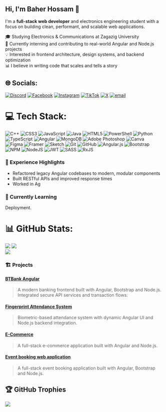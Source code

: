 ## Hi, I'm Baher Hossam 👋

I'm a **full-stack web developer** and electronics engineering student with a focus on building clean, performant, and scalable web applications.

🎓 Studying Electronics & Communications at Zagazig University<br>🚀 Currently interning and contributing to real-world Angular and Node.js projects<br>💡 Interested in frontend architecture, design systems, and backend optimization<br>📊 I believe in writing code that scales and tells a story


## 🌐 Socials:
[![Discord](https://img.shields.io/badge/Discord-%237289DA.svg?logo=discord&logoColor=white)](https://discord.gg/baher1088) [![Facebook](https://img.shields.io/badge/Facebook-%231877F2.svg?logo=Facebook&logoColor=white)](https://facebook.com/baherhossam1088) [![Instagram](https://img.shields.io/badge/Instagram-%23E4405F.svg?logo=Instagram&logoColor=white)](https://instagram.com/baher_hossam/) [![TikTok](https://img.shields.io/badge/TikTok-%23000000.svg?logo=TikTok&logoColor=white)](https://tiktok.com/@baherhossam) [![X](https://img.shields.io/badge/X-black.svg?logo=X&logoColor=white)](https://x.com/baherhossam_) [![email](https://img.shields.io/badge/Email-D14836?logo=gmail&logoColor=white)](mailto:baher1088@gmail.com) 

# 💻 Tech Stack:
![C++](https://img.shields.io/badge/c++-%2300599C.svg?style=for-the-badge&logo=c%2B%2B&logoColor=white) ![CSS3](https://img.shields.io/badge/css3-%231572B6.svg?style=for-the-badge&logo=css3&logoColor=white) ![JavaScript](https://img.shields.io/badge/javascript-%23323330.svg?style=for-the-badge&logo=javascript&logoColor=%23F7DF1E) ![Java](https://img.shields.io/badge/java-%23ED8B00.svg?style=for-the-badge&logo=openjdk&logoColor=white) ![HTML5](https://img.shields.io/badge/html5-%23E34F26.svg?style=for-the-badge&logo=html5&logoColor=white) ![PowerShell](https://img.shields.io/badge/PowerShell-%235391FE.svg?style=for-the-badge&logo=powershell&logoColor=white) ![Python](https://img.shields.io/badge/python-3670A0?style=for-the-badge&logo=python&logoColor=ffdd54) ![TypeScript](https://img.shields.io/badge/typescript-%23007ACC.svg?style=for-the-badge&logo=typescript&logoColor=white) ![Angular](https://img.shields.io/badge/angular-%23DD0031.svg?style=for-the-badge&logo=angular&logoColor=white) ![MongoDB](https://img.shields.io/badge/MongoDB-%234ea94b.svg?style=for-the-badge&logo=mongodb&logoColor=white) ![Adobe Photoshop](https://img.shields.io/badge/adobe%20photoshop-%2331A8FF.svg?style=for-the-badge&logo=adobe%20photoshop&logoColor=white) ![Canva](https://img.shields.io/badge/Canva-%2300C4CC.svg?style=for-the-badge&logo=Canva&logoColor=white) ![Figma](https://img.shields.io/badge/figma-%23F24E1E.svg?style=for-the-badge&logo=figma&logoColor=white) ![Framer](https://img.shields.io/badge/Framer-black?style=for-the-badge&logo=framer&logoColor=blue) ![Sketch](https://img.shields.io/badge/Sketch-FFB387?style=for-the-badge&logo=sketch&logoColor=black) ![Git](https://img.shields.io/badge/git-%23F05033.svg?style=for-the-badge&logo=git&logoColor=white) ![GitHub](https://img.shields.io/badge/github-%23121011.svg?style=for-the-badge&logo=github&logoColor=white) ![Angular.js](https://img.shields.io/badge/angular.js-%23E23237.svg?style=for-the-badge&logo=angularjs&logoColor=white) ![Bootstrap](https://img.shields.io/badge/bootstrap-%238511FA.svg?style=for-the-badge&logo=bootstrap&logoColor=white) ![NPM](https://img.shields.io/badge/NPM-%23CB3837.svg?style=for-the-badge&logo=npm&logoColor=white) ![NodeJS](https://img.shields.io/badge/node.js-6DA55F?style=for-the-badge&logo=node.js&logoColor=white) ![JWT](https://img.shields.io/badge/JWT-black?style=for-the-badge&logo=JSON%20web%20tokens) ![SASS](https://img.shields.io/badge/SASS-hotpink.svg?style=for-the-badge&logo=SASS&logoColor=white) ![RxJS](https://img.shields.io/badge/rxjs-%23B7178C.svg?style=for-the-badge&logo=reactivex&logoColor=white)


### 💼 Experience Highlights
- Refactored legacy Angular codebases to modern, modular components
- Built RESTful APIs and improved response times
- Worked in Ag

### 📅 Currently Learning
Deployment.

# 📊 GitHub Stats:
![](https://github-readme-stats.vercel.app/api?username=baher1088&theme=github_dark&hide_border=true&include_all_commits=false&count_private=true)
![](https://github-readme-stats.vercel.app/api/top-langs/?username=baher1088&theme=github_dark&hide_border=true&include_all_commits=false&count_private=true&layout=compact)<br/>
![](https://nirzak-streak-stats.vercel.app/?user=baher1088&theme=github_dark&hide_border=true)


### 🏗️ Projects

#### [BTBank Angular](https://github.com/SecureBANK2025/securebank)
> A modern banking frontend built with Angular, Bootstrap and Node.js. Integrated secure API services and transaction flows.

#### [Fingerprint Attendance System](https://github.com/BAHER1088/Fingerprint-Attendance-System)
> Biometric-based attendance system with dynamic Angular UI and Node.js backend integration.

#### [E-Commerce](https://github.com/BAHER1088/E-commerce)
> A full-stack e-commerce application built with Angular and Node.js.

#### [Event booking web application](https://github.com/BAHER1088/event-booking-web-app)
> A full-stack event booking application built with Angular, Bootstrap and Node.js.


## 🏆 GitHub Trophies
![](https://github-profile-trophy.vercel.app/?username=baher1088&theme=radical&no-frame=true&no-bg=true&margin-w=4)
